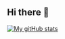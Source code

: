 ## Hi there 👋
[![My gitHub stats](https://github-readme-stats-beige-gamma-33.vercel.app/api?username=zy-fun)](https://github.com/anuraghazra/github-readme-stats)

<!--
**zy-fun/zy-fun** is a ✨ _special_ ✨ repository because its `README.md` (this file) appears on your GitHub profile.

Here are some ideas to get you started:

- 🔭 I’m currently working on ...
- 🌱 I’m currently learning ...
- 👯 I’m looking to collaborate on ...
- 🤔 I’m looking for help with ...
- 💬 Ask me about ...
- 📫 How to reach me: ...
- 😄 Pronouns: ...
- ⚡ Fun fact: ...
-->
